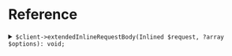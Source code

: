 # Reference
<details><summary><code>$client->extendedInlineRequestBody(Inlined $request, ?array $options): void;</code></summary>
<dl>
<dd>

#### 🔌 Usage

<dl>
<dd>

<dl>
<dd>

```php
$client->extendedInlineRequestBody(Inlined $request, ?array $options): void;
```
</dd>
</dl>
</dd>
</dl>


</dd>
</dl>
</details>
